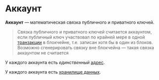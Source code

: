 # Аккаунт

**Аккаунт** — математическая связка публичного и приватного ключей.

> Связка публичного и приватного ключей считается аккаунтом, если публичный ключ участвовал по крайней мере в одной [транзакции](/blockchain/transaction.md) в блокчейне, т.е. записан хотя бы в один из блоков. <br>Возможно сгенерировать связку вне блокчейна — такая связка аккаунтом не считается

У каждого аккаунта есть _единственный_ [адрес](/blockchain/address.md).

У каждого аккаунта есть [хранилище данных](/blockchain/account-data-storage.md).
